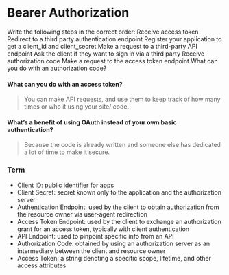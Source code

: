 # Bearer Authorization

Write the following steps in the correct order:
Receive access token
Redirect to a third party authentication endpoint
Register your application to get a client_id and client_secret
Make a request to a third-party API endpoint
Ask the client if they want to sign in via a third party
Receive authorization code
Make a request to the access token endpoint
What can you do with an authorization code?
#### What can you do with an access token?
  > You can make API requests, and use them to keep track of how many times or who it using your site/ code.
#### What’s a benefit of using OAuth instead of your own basic authentication?
  > Because the code is already written and someone else has dedicated a lot of time to make it secure.


### Term
- Client ID: public identifier for apps
- Client Secret: secret known only to the application and the authorization server
- Authentication Endpoint: used by the client to obtain authorization from the resource owner via user-agent redirection
- Access Token Endpoint: used by the client to exchange an authorization grant for an access token, typically with client authentication
- API Endpoint: used to pinpoint specific info from an API
- Authorization Code: obtained by using an authorization server as an intermediary between the client and resource owner
- Access Token: a string denoting a specific scope, lifetime, and other access attributes
